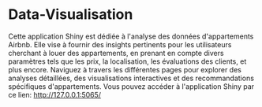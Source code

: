 ﻿# Data-Visualisation
Cette application Shiny est dédiée à l'analyse des données d'appartements Airbnb. Elle vise à fournir des insights pertinents pour les utilisateurs cherchant à louer des appartements, en prenant en compte divers paramètres tels que les prix, la localisation, les évaluations des clients, et plus encore.
Naviguez à travers les différentes pages pour explorer des analyses détaillées, des visualisations interactives et des recommandations spécifiques d'appartements.
Vous pouvez accéder à l'application Shiny par ce lien: http://127.0.0.1:5065/

